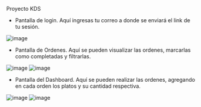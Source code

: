 Proyecto KDS 
- Pantalla de login. Aquí ingresas tu correo a donde se enviará el link de tu sesión.
  
![image](https://github.com/AntMient/RetoKDS/assets/102553238/7a1e1c23-7fa1-4977-bc6f-04dd342b998f)

- Pantalla de Ordenes. Aquí se pueden visualizar las ordenes, marcarlas como completadas y filtrarlas.
  
![image](https://github.com/AntMient/RetoKDS/assets/102553238/681b5530-d02e-4633-ada3-52ad230e76cc)
![image](https://github.com/AntMient/RetoKDS/assets/102553238/fac36bdf-1397-4037-8a70-1eb64d6a844a)

- Pantalla del Dashboard. Aquí se pueden realizar las ordenes, agregando en cada orden los platos y su cantidad respectiva.
  
![image](https://github.com/AntMient/RetoKDS/assets/102553238/281c7045-1e73-4791-9143-06fc9a33deb8)
![image](https://github.com/AntMient/RetoKDS/assets/102553238/1fc7bc21-33c7-4304-812f-49b012881032)
